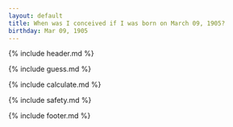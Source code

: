 ```yaml
---
layout: default
title: When was I conceived if I was born on March 09, 1905?
birthday: Mar 09, 1905
---
```


{% include header.md %}

{% include guess.md %}

{% include calculate.md %}

{% include safety.md %}

{% include footer.md %}



